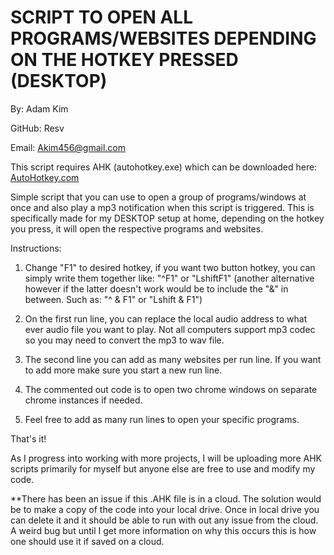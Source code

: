 # SCRIPT TO OPEN ALL PROGRAMS/WEBSITES DEPENDING ON THE HOTKEY PRESSED (DESKTOP)
By: Adam Kim

GitHub: Resv

Email: Akim456@gmail.com


This script requires AHK (autohotkey.exe) which can be downloaded here: <a href="https://autohotkey.com">AutoHotkey.com</a>

Simple script that you can use to open a group of programs/windows at once and also play a mp3 notification when this script is triggered. This is specifically made for my DESKTOP setup at home, depending on the hotkey you press, it will open the respective programs and websites.

Instructions:
1. Change "F1" to desired hotkey, if you want two button hotkey, you can simply write them together like: "^F1" or "LshiftF1" (another alternative however if the latter doesn't work would be to include the "&" in between. Such as: "^ & F1" or "Lshift & F1")

2. On the first run line, you can replace the local audio address to what ever audio file you want to play. Not all computers support mp3 codec so you may need to convert the mp3 to wav file.

3. The second line you can add as many websites per run line. If you want to add more make sure you start a new run line.

4. The commented out code is to open two chrome windows on separate chrome instances if needed.

5. Feel free to add as many run lines to open your specific programs.

That's it!

As I progress into working with more projects, I will be uploading more AHK scripts primarily for myself but anyone else are free to use and modify my code.

**There has been an issue if this .AHK file is in a cloud. The solution would be to make a copy of the code into your local drive. Once in local drive you can delete it and it should be able to run with out any issue from the cloud. A weird bug but until I get more information on why this occurs this is how one should use it if saved on a cloud.
